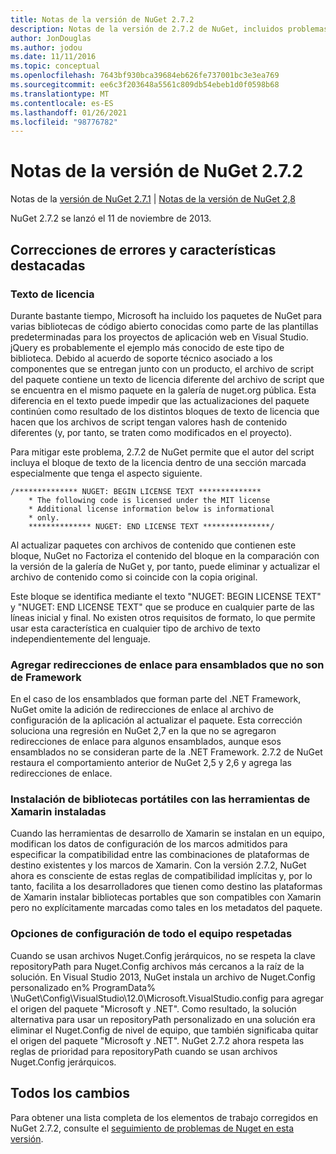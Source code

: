 ```yaml
---
title: Notas de la versión de NuGet 2.7.2
description: Notas de la versión de 2.7.2 de NuGet, incluidos problemas conocidos, correcciones de errores, características agregadas y DCR.
author: JonDouglas
ms.author: jodou
ms.date: 11/11/2016
ms.topic: conceptual
ms.openlocfilehash: 7643bf930bca39684eb626fe737001bc3e3ea769
ms.sourcegitcommit: ee6c3f203648a5561c809db54ebeb1d0f0598b68
ms.translationtype: MT
ms.contentlocale: es-ES
ms.lasthandoff: 01/26/2021
ms.locfileid: "98776782"
---
```

# <a name="nuget-272-release-notes"></a>Notas de la versión de NuGet 2.7.2

Notas de la [versión de NuGet 2.7.1](../release-notes/nuget-2.7.1.md)  |  [Notas de la versión de NuGet 2,8](../release-notes/nuget-2.8.md)

NuGet 2.7.2 se lanzó el 11 de noviembre de 2013.

## <a name="noteworthy-bug-fixes-and-features"></a>Correcciones de errores y características destacadas

### <a name="license-text"></a>Texto de licencia
Durante bastante tiempo, Microsoft ha incluido los paquetes de NuGet para varias bibliotecas de código abierto conocidas como parte de las plantillas predeterminadas para los proyectos de aplicación web en Visual Studio. jQuery es probablemente el ejemplo más conocido de este tipo de biblioteca. Debido al acuerdo de soporte técnico asociado a los componentes que se entregan junto con un producto, el archivo de script del paquete contiene un texto de licencia diferente del archivo de script que se encuentra en el mismo paquete en la galería de nuget.org pública. Esta diferencia en el texto puede impedir que las actualizaciones del paquete continúen como resultado de los distintos bloques de texto de licencia que hacen que los archivos de script tengan valores hash de contenido diferentes (y, por tanto, se traten como modificados en el proyecto).

Para mitigar este problema, 2.7.2 de NuGet permite que el autor del script incluya el bloque de texto de la licencia dentro de una sección marcada especialmente que tenga el aspecto siguiente.

```
/************** NUGET: BEGIN LICENSE TEXT **************
    * The following code is licensed under the MIT license
    * Additional license information below is informational
    * only.
    ************** NUGET: END LICENSE TEXT ***************/
```

Al actualizar paquetes con archivos de contenido que contienen este bloque, NuGet no Factoriza el contenido del bloque en la comparación con la versión de la galería de NuGet y, por tanto, puede eliminar y actualizar el archivo de contenido como si coincide con la copia original.

Este bloque se identifica mediante el texto "NUGET: BEGIN LICENSE TEXT" y "NUGET: END LICENSE TEXT" que se produce en cualquier parte de las líneas inicial y final.  No existen otros requisitos de formato, lo que permite usar esta característica en cualquier tipo de archivo de texto independientemente del lenguaje.

### <a name="add-binding-redirects-for-non-framework-assemblies"></a>Agregar redirecciones de enlace para ensamblados que no son de Framework
En el caso de los ensamblados que forman parte del .NET Framework, NuGet omite la adición de redirecciones de enlace al archivo de configuración de la aplicación al actualizar el paquete. Esta corrección soluciona una regresión en NuGet 2,7 en la que no se agregaron redirecciones de enlace para algunos ensamblados, aunque esos ensamblados no se consideran parte de la .NET Framework. 2.7.2 de NuGet restaura el comportamiento anterior de NuGet 2,5 y 2,6 y agrega las redirecciones de enlace.

### <a name="installing-portable-libraries-with-xamarin-tools-installed"></a>Instalación de bibliotecas portátiles con las herramientas de Xamarin instaladas
Cuando las herramientas de desarrollo de Xamarin se instalan en un equipo, modifican los datos de configuración de los marcos admitidos para especificar la compatibilidad entre las combinaciones de plataformas de destino existentes y los marcos de Xamarin. Con la versión 2.7.2, NuGet ahora es consciente de estas reglas de compatibilidad implícitas y, por lo tanto, facilita a los desarrolladores que tienen como destino las plataformas de Xamarin instalar bibliotecas portables que son compatibles con Xamarin pero no explícitamente marcadas como tales en los metadatos del paquete.

### <a name="machine-wide-configuration-settings-honored"></a>Opciones de configuración de todo el equipo respetadas
Cuando se usan archivos Nuget.Config jerárquicos, no se respeta la clave repositoryPath para Nuget.Config archivos más cercanos a la raíz de la solución. En Visual Studio 2013, NuGet instala un archivo de Nuget.Config personalizado en% ProgramData% \NuGet\Config\VisualStudio\12.0\Microsoft.VisualStudio.config para agregar el origen del paquete "Microsoft y .NET". Como resultado, la solución alternativa para usar un repositoryPath personalizado en una solución era eliminar el Nuget.Config de nivel de equipo, que también significaba quitar el origen del paquete "Microsoft y .NET". NuGet 2.7.2 ahora respeta las reglas de prioridad para repositoryPath cuando se usan archivos Nuget.Config jerárquicos.

## <a name="all-changes"></a>Todos los cambios
Para obtener una lista completa de los elementos de trabajo corregidos en NuGet 2.7.2, consulte el [seguimiento de problemas de Nuget en esta versión](https://nuget.codeplex.com/workitem/list/advanced?keyword=&status=All&type=All&priority=All&release=NuGet%202.7.2&assignedTo=All&component=All&sortField=LastUpdatedDate&sortDirection=Descending&page=0&reasonClosed=Fixed).
